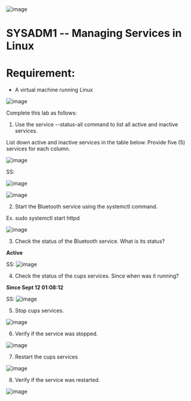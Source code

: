 ![image](https://github.com/user-attachments/assets/bde9b939-afd0-482b-bd31-ef516f39d712)


# SYSADM1 -- Managing Services in Linux

# Requirement: 

-   A virtual machine running Linux

![image](https://github.com/user-attachments/assets/cab03e2c-5615-48d3-97fa-7077575a5a59)

Complete this lab as follows:

1.  Use the service --status-all command to list all active and inactive
    services.

List down active and inactive services in the table below. Provide five
(5) services for each column.

![image](https://github.com/user-attachments/assets/c9bcb8ff-4b6b-4bbd-8814-fc1608cc76c3)


SS:

![image](https://github.com/user-attachments/assets/cbdfbd4e-ca0e-41a4-878c-db72cb73bc37)

![image](https://github.com/user-attachments/assets/bbf7f072-e126-4014-a840-c93cac803e9c)


2.  Start the Bluetooth service using the systemctl command.

Ex. sudo systemctl start httpd

![image](https://github.com/user-attachments/assets/81984c19-431b-4557-9172-26f6191749c9)

3.  Check the status of the Bluetooth service. What is its status?

**Active**

SS:
![image](https://github.com/user-attachments/assets/9f24b868-2ea4-4103-a1a3-0ba5a90ebc3e)


4.  Check the status of the cups services. Since when was it running?

**Since Sept 12 01:08:12**

SS:
![image](https://github.com/user-attachments/assets/27197b0a-3942-4c1d-ac27-9abb00717c9a)


5.  Stop cups services.

![image](https://github.com/user-attachments/assets/15f97ef0-80af-4945-a61c-1abcd565d7c0)


6.  Verify if the service was stopped.

![image](https://github.com/user-attachments/assets/c9c073be-01c3-4d6d-bd8c-2f737add3d71)


7.  Restart the cups services

![image](https://github.com/user-attachments/assets/d7171059-599e-444c-8268-907eeeb0f48b)


8.  Verify if the service was restarted.

![image](https://github.com/user-attachments/assets/fe5161da-6ed6-439e-a72e-3bfecfe68831)

